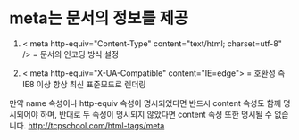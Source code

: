 # meta는 문서의 정보를 제공

1. < meta http-equiv="Content-Type" content="text/html; charset=utf-8" /> = 문서의 인코딩 방식 설정

2. < meta http-equiv="X-UA-Compatible" content="IE=edge"> = 호환성 즉 IE8 이상 항상 최신 표준모드로 렌더링


 

만약 name 속성이나 http-equiv 속성이 명시되었다면 반드시 content 속성도 함께 명시되어야 하며, 반대로 두 속성이 명시되지 않았다면 content 속성 또한 명시될 수 없습니다.
http://tcpschool.com/html-tags/meta
